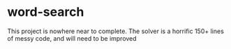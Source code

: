 # word-search
This project is nowhere near to complete. The solver is a horrific 150+ lines of messy code, and will need to be improved
